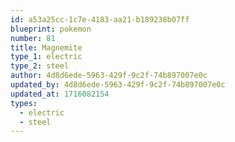 ```yaml
---
id: a53a25cc-1c7e-4183-aa21-b189238b07ff
blueprint: pokemon
number: 81
title: Magnemite
type_1: electric
type_2: steel
author: 4d8d6ede-5963-429f-9c2f-74b897007e0c
updated_by: 4d8d6ede-5963-429f-9c2f-74b897007e0c
updated_at: 1716082154
types:
  - electric
  - steel
---
```

